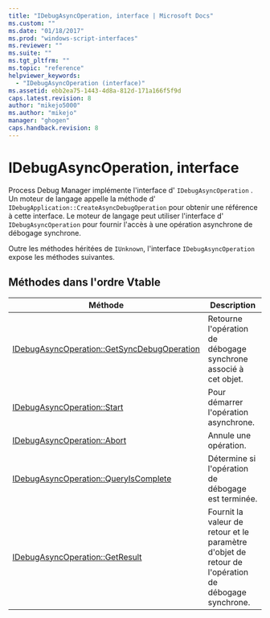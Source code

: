 ```yaml
---
title: "IDebugAsyncOperation, interface | Microsoft Docs"
ms.custom: ""
ms.date: "01/18/2017"
ms.prod: "windows-script-interfaces"
ms.reviewer: ""
ms.suite: ""
ms.tgt_pltfrm: ""
ms.topic: "reference"
helpviewer_keywords: 
  - "IDebugAsyncOperation (interface)"
ms.assetid: ebb2ea75-1443-4d8a-812d-171a166f5f9d
caps.latest.revision: 8
author: "mikejo5000"
ms.author: "mikejo"
manager: "ghogen"
caps.handback.revision: 8
---
```

# IDebugAsyncOperation, interface
Process Debug Manager implémente l'interface d' `IDebugAsyncOperation` .  Un moteur de langage appelle la méthode d' `IDebugApplication::CreateAsyncDebugOperation` pour obtenir une référence à cette interface.  Le moteur de langage peut utiliser l'interface d' `IDebugAsyncOperation` pour fournir l'accès à une opération asynchrone de débogage synchrone.  
  
 Outre les méthodes héritées de `IUnknown`, l'interface `IDebugAsyncOperation` expose les méthodes suivantes.  
  
## Méthodes dans l'ordre Vtable  
  
|Méthode|Description|  
|-------------|-----------------|  
|[IDebugAsyncOperation::GetSyncDebugOperation](../../winscript/reference/idebugasyncoperation-getsyncdebugoperation.md)|Retourne l'opération de débogage synchrone associé à cet objet.|  
|[IDebugAsyncOperation::Start](../../winscript/reference/idebugasyncoperation-start.md)|Pour démarrer l'opération asynchrone.|  
|[IDebugAsyncOperation::Abort](../../winscript/reference/idebugasyncoperation-abort.md)|Annule une opération.|  
|[IDebugAsyncOperation::QueryIsComplete](../../winscript/reference/idebugasyncoperation-queryiscomplete.md)|Détermine si l'opération de débogage est terminée.|  
|[IDebugAsyncOperation::GetResult](../../winscript/reference/idebugasyncoperation-getresult.md)|Fournit la valeur de retour et le paramètre d'objet de retour de l'opération de débogage synchrone.|